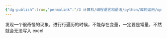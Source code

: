 ```yaml
---
{"dg-publish":true,"permalink":"/3 计算机/编程语言和语法/python/库的运用/openpyxl库/","title":"openpyxl库"}
---
```



发现一个很奇怪的现象，进行行遍历的时候，不能存在变量，一定要是常量，不然就会无法写入 excel